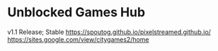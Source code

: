 # Unblocked Games Hub
v1.1 Release; Stable
https://spoutog.github.io/pixelstreamed.github.io/
https://sites.google.com/view/citygames2/home
